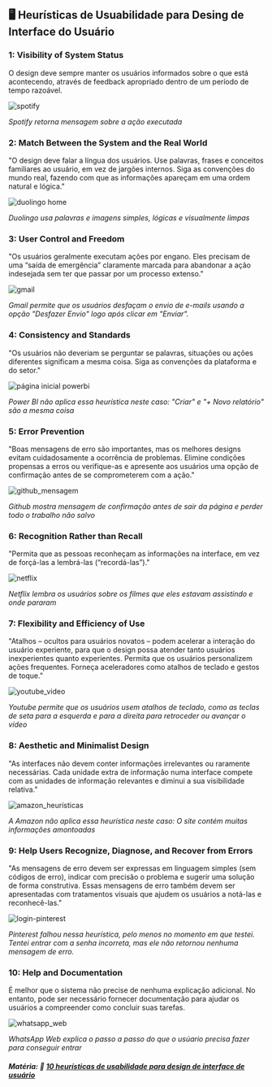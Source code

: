 ## 🖥 Heurísticas de Usuabilidade para Desing de Interface do Usuário

### 1: Visibility of System Status
O design deve sempre manter os usuários informados sobre o que está acontecendo, através de feedback apropriado dentro de um período de tempo razoável.

![spotify](https://github.com/mluizaguedes/bertoti/assets/126245983/c8dbdbd4-ff41-40be-b9ad-f612b6dd624f)

<em>Spotify retorna mensagem sobre a ação executada</em>

### 2: Match Between the System and the Real World
"O design deve falar a língua dos usuários. Use palavras, frases e conceitos familiares ao usuário, em vez de jargões internos. Siga as convenções do mundo real, fazendo com que as informações apareçam em uma ordem natural e lógica."

![duolingo home](https://github.com/mluizaguedes/bertoti/assets/126245983/a89c8379-e441-47cd-81f0-300ab457a79a)

<em>Duolingo usa palavras e imagens simples, lógicas e visualmente limpas</em>

### 3: User Control and Freedom
"Os usuários geralmente executam ações por engano. Eles precisam de uma “saída de emergência” claramente marcada para abandonar a ação indesejada sem ter que passar por um processo extenso."

![gmail](https://github.com/mluizaguedes/bertoti/assets/126245983/a2bd5df6-16a2-474d-a311-0b21bfd1e63b)

<em>Gmail permite que os usuários desfaçam o envio de e-mails usando a opção "Desfazer Envio" logo após clicar em "Enviar".</em>

### 4: Consistency and Standards
"Os usuários não deveriam se perguntar se palavras, situações ou ações diferentes significam a mesma coisa. Siga as convenções da plataforma e do setor."

![página inicial powerbi](https://github.com/mluizaguedes/bertoti/assets/126245983/afcde511-d078-4369-916d-1a92e6e2a9a1)

<em>Power BI não aplica essa heurística neste caso: "Criar" e "+ Novo relatório" são a mesma coisa</em>

### 5: Error Prevention
"Boas mensagens de erro são importantes, mas os melhores designs evitam cuidadosamente a ocorrência de problemas. Elimine condições propensas a erros ou verifique-as e apresente aos usuários uma opção de confirmação antes de se comprometerem com a ação."

![github_mensagem](https://github.com/mluizaguedes/bertoti/assets/126245983/d34efad8-4e9f-4907-9505-da8cace5a727)

<em>Github mostra mensagem de confirmação antes de sair da página e perder todo o trabalho não salvo</em>

### 6: Recognition Rather than Recall
"Permita que as pessoas reconheçam as informações na interface, em vez de forçá-las a lembrá-las (“recordá-las”)."

![netflix](https://github.com/mluizaguedes/bertoti/assets/126245983/80a5b42b-0599-4cf1-bc96-bfeb6db79b6b)

<em>Netflix lembra os usuários sobre os filmes que eles estavam assistindo e onde pararam</em>

### 7: Flexibility and Efficiency of Use
"Atalhos – ocultos para usuários novatos – podem acelerar a interação do usuário experiente, para que o design possa atender tanto usuários inexperientes quanto experientes. Permita que os usuários personalizem ações frequentes.
Forneça aceleradores como atalhos de teclado e gestos de toque."

![youtube_video](https://github.com/mluizaguedes/bertoti/assets/126245983/17472dd5-dde9-4959-a9cb-489d42706386)

<em>Youtube permite que os usuários usem atalhos de teclado, como as teclas de seta para a esquerda e para a direita para retroceder ou avançar o vídeo</em>

### 8: Aesthetic and Minimalist Design
"As interfaces não devem conter informações irrelevantes ou raramente necessárias. Cada unidade extra de informação numa interface compete com as unidades de informação relevantes e diminui a sua visibilidade relativa."

![amazon_heurísticas](https://github.com/mluizaguedes/bertoti/assets/126245983/4f48aa3e-b28a-4322-871d-80fbe16f720e)

<em>A Amazon não aplica essa heurística neste caso: O site contém muitas informações amontoadas</em>

### 9: Help Users Recognize, Diagnose, and Recover from Errors
"As mensagens de erro devem ser expressas em linguagem simples (sem códigos de erro), indicar com precisão o problema e sugerir uma solução de forma construtiva.
Essas mensagens de erro também devem ser apresentadas com tratamentos visuais que ajudem os usuários a notá-las e reconhecê-las."

![login-pinterest](https://github.com/mluizaguedes/bertoti/assets/126245983/91670fd8-d4b5-4736-a577-6f05372dc945)

<em>Pinterest falhou nessa heurística, pelo menos no momento em que testei. Tentei entrar com a senha incorreta, mas ele não retornou nenhuma mensagem de erro.</em>

### 10: Help and Documentation
É melhor que o sistema não precise de nenhuma explicação adicional. No entanto, pode ser necessário fornecer documentação para ajudar os usuários a compreender como concluir suas tarefas.

![whatsapp_web](https://github.com/mluizaguedes/bertoti/assets/126245983/d739343d-4ecd-4fff-85eb-a629bb292a70)

<em>WhatsApp Web explica o passo a passo do que o usúario precisa fazer para conseguir entrar</em>

##### Matéria: 🔗 [10 heurísticas de usabilidade para design de interface de usuário](https://www.nngroup.com/articles/ten-usability-heuristics/)
